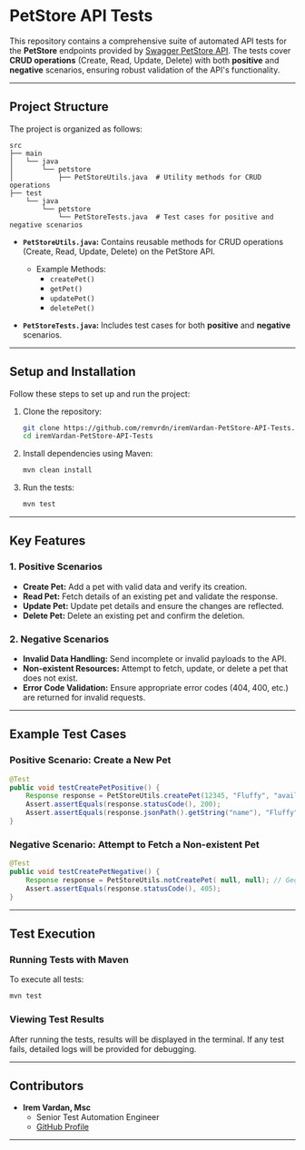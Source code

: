 # PetStore API Tests

This repository contains a comprehensive suite of automated API tests for the **PetStore** endpoints provided by [Swagger PetStore API](https://petstore.swagger.io/). The tests cover **CRUD operations** (Create, Read, Update, Delete) with both **positive** and **negative** scenarios, ensuring robust validation of the API's functionality.

---

## **Project Structure**

The project is organized as follows:

```
src
├── main
│   └── java
│       └── petstore
│           ├── PetStoreUtils.java  # Utility methods for CRUD operations
├── test
    └── java
        └── petstore
            └── PetStoreTests.java  # Test cases for positive and negative scenarios
```

- **`PetStoreUtils.java`:**
  Contains reusable methods for CRUD operations (Create, Read, Update, Delete) on the PetStore API.
  - Example Methods:
    - `createPet()`
    - `getPet()`
    - `updatePet()`
    - `deletePet()`

- **`PetStoreTests.java`:**
  Includes test cases for both **positive** and **negative** scenarios.

---

## **Setup and Installation**

Follow these steps to set up and run the project:

1. Clone the repository:
   ```bash
   git clone https://github.com/remvrdn/iremVardan-PetStore-API-Tests.git
   cd iremVardan-PetStore-API-Tests
   ```

2. Install dependencies using Maven:
   ```bash
   mvn clean install
   ```

3. Run the tests:
   ```bash
   mvn test
   ```

---

## **Key Features**

### 1. Positive Scenarios
- **Create Pet:** Add a pet with valid data and verify its creation.
- **Read Pet:** Fetch details of an existing pet and validate the response.
- **Update Pet:** Update pet details and ensure the changes are reflected.
- **Delete Pet:** Delete an existing pet and confirm the deletion.

### 2. Negative Scenarios
- **Invalid Data Handling:** Send incomplete or invalid payloads to the API.
- **Non-existent Resources:** Attempt to fetch, update, or delete a pet that does not exist.
- **Error Code Validation:** Ensure appropriate error codes (404, 400, etc.) are returned for invalid requests.

---

## **Example Test Cases**

### Positive Scenario: Create a New Pet
```java
@Test
public void testCreatePetPositive() {
    Response response = PetStoreUtils.createPet(12345, "Fluffy", "available");
    Assert.assertEquals(response.statusCode(), 200);
    Assert.assertEquals(response.jsonPath().getString("name"), "Fluffy");
}
```

### Negative Scenario: Attempt to Fetch a Non-existent Pet
```java
@Test
public void testCreatePetNegative() {
    Response response = PetStoreUtils.notCreatePet( null, null); // Geçersiz veri
    Assert.assertEquals(response.statusCode(), 405);
}
```

---

## **Test Execution**

### Running Tests with Maven
To execute all tests:
```bash
mvn test
```

### Viewing Test Results
After running the tests, results will be displayed in the terminal. If any test fails, detailed logs will be provided for debugging.

---

## **Contributors**

- **Irem Vardan, Msc**
  - Senior Test Automation Engineer
  - [GitHub Profile](https://github.com/remvrdn)

---
